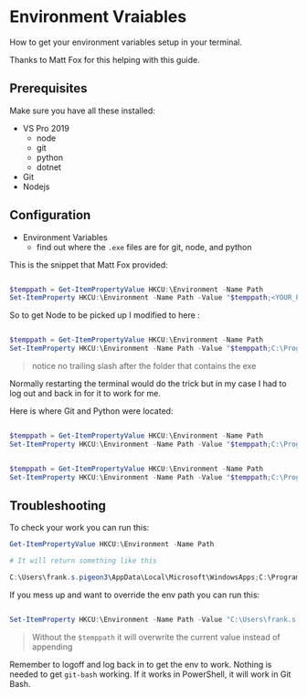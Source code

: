 # Environment Vraiables

How to get your environment variables setup in your terminal.

Thanks to Matt Fox for this helping with this guide.

## Prerequisites

Make sure you have all these installed:

- VS Pro 2019
  - node
  - git
  - python
  - dotnet
- Git
- Nodejs

## Configuration

- Environment Variables
  - find out where the `.exe` files are for git, node, and python

This is the snippet that Matt Fox provided:

```powershell

$temppath = Get-ItemPropertyValue HKCU:\Environment -Name Path
Set-ItemProperty HKCU:\Environment -Name Path -Value "$temppath;<YOUR_PATH_TO_NODE>"

```

So to get Node to be picked up I modified to here :

```powershell

$temppath = Get-ItemPropertyValue HKCU:\Environment -Name Path
Set-ItemProperty HKCU:\Environment -Name Path -Value "$temppath;C:\Program Files\node-v12.18.0-win-x64"

```

> notice no trailing slash after the folder that contains the exe

Normally restarting the terminal would do the trick but in my case I had to log out and back in for it to work for me.

Here is where Git and Python were located:

```powershell

$temppath = Get-ItemPropertyValue HKCU:\Environment -Name Path
Set-ItemProperty HKCU:\Environment -Name Path -Value "$temppath;C:\Program Files\Git\bin"


```

```powershell

$temppath = Get-ItemPropertyValue HKCU:\Environment -Name Path
Set-ItemProperty HKCU:\Environment -Name Path -Value "$temppath;C:\Program Files (x86)\Microsoft Visual Studio\Shared\Python37_64"

```

## Troubleshooting

To check your work you can run this:

```powershell
Get-ItemPropertyValue HKCU:\Environment -Name Path

# It will return something like this

C:\Users\frank.s.pigeon3\AppData\Local\Microsoft\WindowsApps;C:\Program Files\node-v12.18.0-win-x64;C:\Program Files\Git\bin

```

If you mess up and want to override the env path you can run this:

```powershell

Set-ItemProperty HKCU:\Environment -Name Path -Value "C:\Users\frank.s.pigeon3\AppData\Local\Microsoft\WindowsApps;C:\Program Files\node-v12.18.0-win-x64"

```

> Without the `$temppath` it will overwrite the current value instead of appending

Remember to logoff and log back in to get the env to work. Nothing is needed to get `git-bash` working. If it works in PowerShell, it will work in Git Bash.
